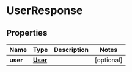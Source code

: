 

# UserResponse


## Properties

Name | Type | Description | Notes
------------ | ------------- | ------------- | -------------
**user** | [**User**](User.md) |  |  [optional]



